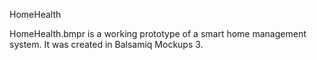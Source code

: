 HomeHealth 

HomeHealth.bmpr is a working prototype of a smart home management system. It was created in Balsamiq Mockups 3.
